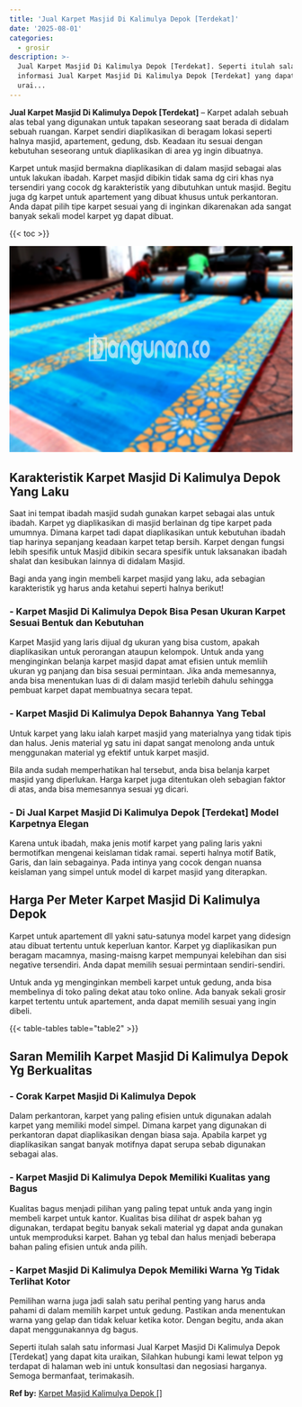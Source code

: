 ```yaml
---
title: 'Jual Karpet Masjid Di Kalimulya Depok [Terdekat]'
date: '2025-08-01'
categories:
  - grosir
description: >-
  Jual Karpet Masjid Di Kalimulya Depok [Terdekat]. Seperti itulah salah satu
  informasi Jual Karpet Masjid Di Kalimulya Depok [Terdekat] yang dapat kita
  urai...
---
```


**Jual Karpet Masjid Di Kalimulya Depok \[Terdekat\]** – Karpet adalah sebuah alas tebal yang digunakan untuk tapakan seseorang saat berada di didalam sebuah ruangan. Karpet sendiri diaplikasikan di beragam lokasi seperti halnya masjid, apartement, gedung, dsb. Keadaan itu sesuai dengan kebutuhan seseorang untuk diaplikasikan di area yg ingin dibuatnya.

Karpet untuk masjid bermakna diaplikasikan di dalam masjid sebagai alas untuk lakukan ibadah. Karpet masjid dibikin tidak sama dg ciri khas nya tersendiri yang cocok dg karakteristik yang dibutuhkan untuk masjid. Begitu juga dg karpet untuk apartement yang dibuat khusus untuk perkantoran. Anda dapat pilih tipe karpet sesuai yang di inginkan dikarenakan ada sangat banyak sekali model karpet yg dapat dibuat.

{{< toc >}}

![Jual Karpet Masjid Di Kalimulya Depok [Terdekat]](/images/grosir-karpet-murah-32.png)

## Karakteristik Karpet Masjid Di Kalimulya Depok Yang Laku

Saat ini tempat ibadah masjid sudah gunakan karpet sebagai alas untuk ibadah. Karpet yg diaplikasikan di masjid berlainan dg tipe karpet pada umumnya. Dimana karpet tadi dapat diaplikasikan untuk kebutuhan ibadah tiap harinya sepanjang keadaan karpet tetap bersih. Karpet dengan fungsi lebih spesifik untuk Masjid dibikin secara spesifik untuk laksanakan ibadah shalat dan kesibukan lainnya di didalam Masjid.

Bagi anda yang ingin membeli karpet masjid yang laku, ada sebagian karakteristik yg harus anda ketahui seperti halnya berikut!

### \- Karpet Masjid Di Kalimulya Depok Bisa Pesan Ukuran Karpet Sesuai Bentuk dan Kebutuhan

Karpet Masjid yang laris dijual dg ukuran yang bisa custom, apakah diaplikasikan untuk perorangan ataupun kelompok. Untuk anda yang menginginkan belanja karpet masjid dapat amat efisien untuk memliih ukuran yg panjang dan bisa sesuai permintaan. Jika anda memesannya, anda bisa menentukan luas di di dalam masjid terlebih dahulu sehingga pembuat karpet dapat membuatnya secara tepat.

### \- Karpet Masjid Di Kalimulya Depok Bahannya Yang Tebal

Untuk karpet yang laku ialah karpet masjid yang materialnya yang tidak tipis dan halus. Jenis material yg satu ini dapat sangat menolong anda untuk menggunakan material yg efektif untuk karpet masjid.

Bila anda sudah memperhatikan hal tersebut, anda bisa belanja karpet masjid yang diperlukan. Harga karpet juga ditentukan oleh sebagian faktor di atas, anda bisa memesannya sesuai yg dicari.

### \- Di Jual Karpet Masjid Di Kalimulya Depok \[Terdekat\] Model Karpetnya Elegan

Karena untuk ibadah, maka jenis motif karpet yang paling laris yakni bermotifkan mengenai keislaman tidak ramai. seperti halnya motif Batik, Garis, dan lain sebagainya. Pada intinya yang cocok dengan nuansa keislaman yang simpel untuk model di karpet masjid yang diterapkan.

## Harga Per Meter Karpet Masjid Di Kalimulya Depok

Karpet untuk apartement dll yakni satu-satunya model karpet yang didesign atau dibuat tertentu untuk keperluan kantor. Karpet yg diaplikasikan pun beragam macamnya, masing-maisng karpet mempunyai kelebihan dan sisi negative tersendiri. Anda dapat memilih sesuai permintaan sendiri-sendiri.

Untuk anda yg menginginkan membeli karpet untuk gedung, anda bisa membelinya di toko paling dekat atau toko online. Ada banyak sekali grosir karpet tertentu untuk apartement, anda dapat memilih sesuai yang ingin dibeli.

{{< table-tables table="table2" >}}

## Saran Memilih Karpet Masjid Di Kalimulya Depok Yg Berkualitas

### \- Corak Karpet Masjid Di Kalimulya Depok

Dalam perkantoran, karpet yang paling efisien untuk digunakan adalah karpet yang memiliki model simpel. Dimana karpet yang digunakan di perkantoran dapat diaplikasikan dengan biasa saja. Apabila karpet yg diaplikasikan sangat banyak motifnya dapat serupa sebab digunakan sebagai alas.

### \- Karpet Masjid Di Kalimulya Depok Memiliki Kualitas yang Bagus

Kualitas bagus menjadi pilihan yang paling tepat untuk anda yang ingin membeli karpet untuk kantor. Kualitas bisa dilihat dr aspek bahan yg digunakan, terdapat begitu banyak sekali material yg dapat anda gunakan untuk memproduksi karpet. Bahan yg tebal dan halus menjadi beberapa bahan paling efisien untuk anda pilih.

### \- Karpet Masjid Di Kalimulya Depok Memiliki Warna Yg Tidak Terlihat Kotor

Pemilihan warna juga jadi salah satu perihal penting yang harus anda pahami di dalam memilih karpet untuk gedung. Pastikan anda menentukan warna yang gelap dan tidak keluar ketika kotor. Dengan begitu, anda akan dapat menggunakannya dg bagus.

Seperti itulah salah satu informasi Jual Karpet Masjid Di Kalimulya Depok \[Terdekat\] yang dapat kita uraikan, Silahkan hubungi kami lewat telpon yg terdapat di halaman web ini untuk konsultasi dan negosiasi harganya. Semoga bermanfaat, terimakasih.

**Ref by:**  [Karpet Masjid Kalimulya Depok []](https://id.wikipedia.org/wiki/Karpet)
